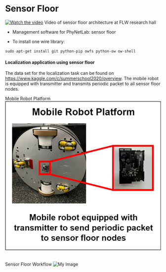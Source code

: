 # Sensor Floor
[![Watch the video](https://flw.mb.tu-dortmund.de/wordpress/wp-content/uploads/2018/07/Rendering1.jpg)](https://flw.mb.tu-dortmund.de/wordpress/wp-content/uploads/2018/06/Boden.mp4)
Video of sensor floor architecture at FLW research hall

* Management software for PhyNetLab: sensor floor

* To install one wire library:
```
sudo apt-get install git python-pip owfs python-ow ow-shell
```

#### Localization application using sensor floor ####

The data set for the localization task can be found on <https://www.kaggle.com/c/summerschool2020/overview>. The mobile robot is equipped with transmitter and transmits periodic packet to all sensor floor nodes.

Mobile Robot Platform
![My Image](docs/img/Mobile_Robot_Platform.png)

Sensor Floor Workflow
![My Image](docs/img/Sensor_Floor_Workflow.png)



